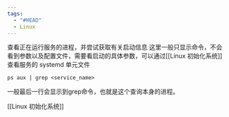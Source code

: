 ```yaml
---
tags:
  - "#HEAD"
  - Linux
---
```

查看正在运行服务的进程，并尝试获取有关启动信息
这里一般只显示命令，不会看到参数以及配置文件，需要看启动的具体参数，可以通过[[Linux 初始化系统]]查看服务的 systemd 单元文件

```shell
ps aux | grep <service_name>
```

一般最后一行会显示到grep命令，也就是这个查询本身的进程。

[[Linux 初始化系统]]